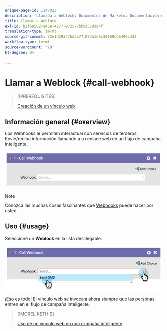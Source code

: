 ```yaml
---
unique-page-id: 1147023
description: 'Llamada a Weblock: Documentos de Marketo: Documentación del producto'
title: Llamar a Weblock
exl-id: b2f69502-e459-4277-9725-7bbb3578384f
translation-type: tm+mt
source-git-commit: 72e1d29347bd5b77107da1e9c30169cb6490c432
workflow-type: tm+mt
source-wordcount: '79'
ht-degree: 0%

---
```


# Llamar a Weblock {#call-webhook}

>[!PREREQUISITES]
>
>[Creación de un vínculo web](/help/marketo/product-docs/administration/additional-integrations/create-a-webhook.md)

## Información general {#overview}

Los Webhooks le permiten interactuar con servicios de terceros. Envíe/reciba información llamando a un enlace web en un flujo de campaña inteligente.

![](assets/image2014-9-22-15-3a4-3a7.png)

>[!NOTE]
>
>Conozca las muchas cosas fascinantes que [Webhooks](https://developers.marketo.com/documentation/webhooks/) puede hacer por usted.

## Uso {#usage}

Seleccione un **Weblock** en la lista desplegable.

![](assets/image2014-9-22-15-3a4-3a25.png)

¡Eso es todo! El vínculo web se invocará ahora siempre que las personas entren en el flujo de campaña inteligente.

>[!MORELIKETHIS]
>
>[Uso de un vínculo web en una campaña inteligente](/help/marketo/product-docs/core-marketo-concepts/smart-campaigns/flow-actions/use-a-webhook-in-a-smart-campaign.md)

